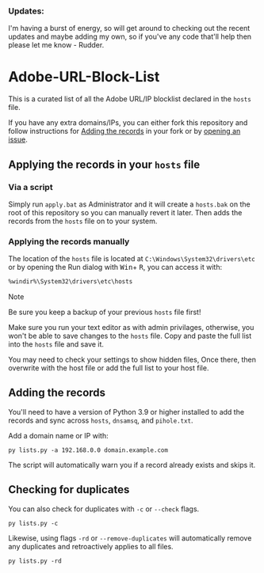 ### Updates: 

I'm having a burst of energy, so will get around to checking out the recent updates and maybe adding my own, 
so if you've any code that'll help then please let me know - Rudder.

# Adobe-URL-Block-List

This is a curated list of all the Adobe URL/IP blocklist declared in the `hosts` file.

If you have any extra domains/IPs, you can either fork this repository and follow instructions for [Adding the records](#adding-the-records) in your fork or by [opening an issue](https://github.com/Ruddernation-Designs/Adobe-URL-Block-List/issues/new).

## Applying the records in your `hosts` file

### Via a script

Simply run `apply.bat` as Administrator and it will create a `hosts.bak` on the root of this repository so you can manually revert it later. Then adds the records from the `hosts` file on to your system.

### Applying the records manually

The location of the `hosts` file is located at `C:\Windows\System32\drivers\etc` or by opening the Run dialog with <kbd>Win</kbd>+ <kbd>R</kbd>, you can access it with:

```txt
%windir%\System32\drivers\etc\hosts
```

> [!NOTE]
> Be sure you keep a backup of your previous `hosts` file first!

Make sure you run your text editor as with admin privilages, otherwise, you won't be able to save changes to the `hosts` file. Copy and paste the full list into the `hosts` file and save it. 

You may need to check your settings to show hidden files, Once there, then overwrite with the host file or add the full list to your host file.

## Adding the records

You'll need to have a version of Python 3.9 or higher installed to add the records and sync across `hosts`, `dnsamsq`, and `pihole.txt`.

Add a domain name or IP with:

```console
py lists.py -a 192.168.0.0 domain.example.com
```

The script will automatically warn you if a record already exists and skips it.

## Checking for duplicates

You can also check for duplicates with `-c` or `--check` flags.

```console
py lists.py -c
```

Likewise, using flags `-rd` or `--remove-duplicates` will automatically remove any duplicates and retroactively applies to all files.

```console
py lists.py -rd
```